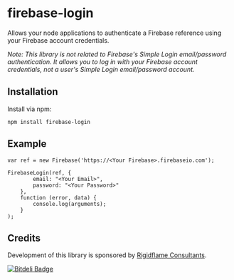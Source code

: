 firebase-login
==============

Allows your node applications to authenticate a Firebase reference using your Firebase account credentials.

*Note: This library is not related to Firebase's Simple Login email/password authentication. It allows you to log in with your Firebase account credentials, not a user's Simple Login email/password account.*

Installation
------------

Install via npm:

    npm install firebase-login


Example
-------
    var ref = new Firebase('https://<Your Firebase>.firebaseio.com');

    FirebaseLogin(ref, {
            email: "<Your Email>", 
            password: "<Your Password>"
        }, 
        function (error, data) {
            console.log(arguments);
        }
    );
    
Credits
-------
Development of this library is sponsored by [Rigidflame Consultants](http://www.rigidflame.com).


[![Bitdeli Badge](https://d2weczhvl823v0.cloudfront.net/vergissberlin/firebase-login/trend.png)](https://bitdeli.com/free "Bitdeli Badge")

